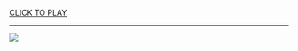 
<a href="https://premium76.site?title=paper_airplane_game_unblocked&ref=13M">CLICK TO PLAY</a></h3>
<hr>

<a href="https://premium76.site?title=paper_airplane_game_unblocked&ref=13M"><img src="https://clearcache.store/games.png"></a>


